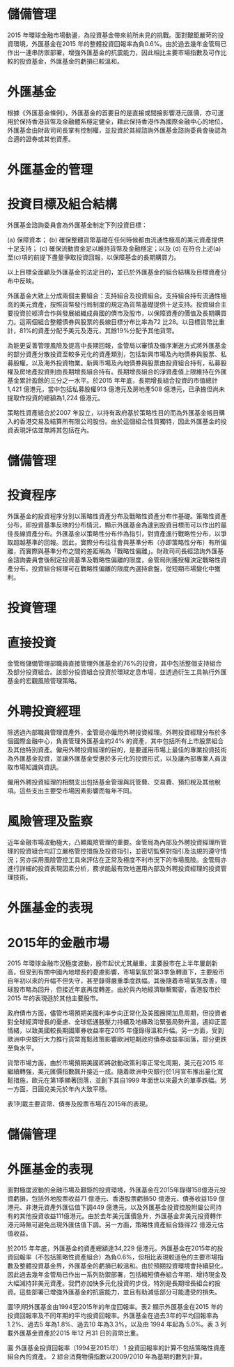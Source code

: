 # 儲備管理

2015 年環球金融市場動盪，為投資基金帶來前所未見的挑戰。面對艱鉅嚴苛的投資環境，外匯基金在2015 年的整體投資回報率為負0.6%。由於過去幾年金管局已作出一連串防禦部署，增強外匯基金的抗震能力，因此相比主要市場指數及可作比較的投資基金，外匯基金的虧損已較溫和。

# 外匯基金

根據《外匯基金條例》，外匯基金的首要目的是直接或間接影響港元匯價，亦可運用於保持香港貨幣及金融體系穩定健全，藉此保持香港作為國際金融中心的地位。外匯基金由財政司司長掌有控制權，並投資於其經諮詢外匯基金諮詢委員會後認為合適的證券或其他資產。

# 外匯基金的管理

# 投資目標及組合結構

外匯基金諮詢委員會為外匯基金制定下列投資目標：

(a) 保障資本；
(b) 確保整體貨幣基礎在任何時候都由流通性極高的美元資產提供十足支持；
(c) 確保流動資金足以維持貨幣及金融穩定；以及
(d) 在符合上述(a)至(c)項的前提下盡量爭取投資回報，以保障基金的長期購買力。

以上目標全面顧及外匯基金的法定目的，並已於外匯基金的組合結構及目標資產分布中反映。

外匯基金大致上分成兩個主要組合：支持組合及投資組合。支持組合持有流通性極高的美元資產，按照貨幣發行局制度的規定為貨幣基礎提供十足支持。投資組合主要投資於經濟合作與發展組織成員國的債市及股市，以保障資產的價值及長期購買力。這兩個組合整體債券與股票的長線目標分布比率為72 比28。以目標貨幣比重計，81%的資產分配予美元及港元，其餘19%分配予其他貨幣。

為能更妥善管理風險及提高中長期回報，金管局以審慎及循序漸進方式將外匯基金的部分資產分散投資至較多元化的資產類別，包括新興巿場及內地債券與股票、私募股權，以及海外投資物業。新興巿場及內地債券與股票由投資組合持有，私募股權及房地產投資則由長期增長組合持有。長期增長組合的淨資產值上限維持在外匯基金累計盈餘的三分之一水平。於2015 年年底，長期增長組合投資的市值總計1,421 億港元，當中包括私募股權913 億港元及房地產508 億港元，已承擔但尚未提取作投資的總額為1,224 億港元。

策略性資產組合於2007 年設立，以持有政府基於策略性目的而為外匯基金帳目購入的香港交易及結算所有限公司股份。由於這個組合性質獨特，因此外匯基金的投資表現評估並無將其包括在內。

# 儲備管理

# 投資程序

外匯基金的投資程序分別以策略性資產分布及戰略性資產分布作基礎。策略性資產分布，即投資基準反映的分布情況，顯示外匯基金為達到投資目標而可以作出的最佳長線資產分布。外匯基金以策略性分布作為指引，對資產進行戰略性分布，以爭取超越基準的回報。因此，實際分布往往會與基準分布（亦即策略性分布）有所偏離，而實際與基準分布之間的差距稱為「戰略性偏離」。財政司司長經諮詢外匯基金諮詢委員會後制定投資基準及戰略性偏離的限度，金管局則獲授權決定戰略性資產分布。投資組合經理可在戰略性偏離的限度內選持倉盤，從短期市場變化中獲利。

# 投資管理

# 直接投資

金管局儲備管理部職員直接管理外匯基金約76%的投資，其中包括整個支持組合及部分投資組合。該部分投資組合投資於環球定息市場，並透過衍生工具執行外匯基金的宏觀風險管理策略。

# 外聘投資經理

除透過內部職員管理資產外，金管局亦僱用外聘投資經理。外聘投資經理分布於多個國際金融中心，負責管理外匯基金約24% 的資產，其中包括所有上市股票組合及其他特別資產。僱用外聘投資經理的目的，是要運用市場上最佳的專業投資技術為外匯基金投資，並讓外匯基金受惠於多元化的投資形式，以及讓內部專業人員汲取市場知識與資訊。

僱用外聘投資經理的相關支出包括基金管理與託管費、交易費、預扣稅及其他稅項。這些支出主要受市場因素影響而每年不同。

# 風險管理及監察

近年金融市場波動極大，凸顯風險管理的重要。金管局為內部及外聘投資經理所管理的投資組合均訂立嚴格管控措施及投資指引，並密切監察對指引及法規的遵守情況；另亦採用風險管控工具來評估在正常及極度不利市況下的市場風險。金管局亦進行詳細的投資表現因素分析，務求能最有效地運用內部及外聘投資經理的投資管理技術。

# 外匯基金的表現

# 2015年的金融市場

2015 年環球金融市況極度波動，股市起伏尤其嚴重。主要股市在上半年屢創新高，但受到有關中國內地增長的憂慮影響，市場氣氛於第3季急轉直下，主要股市自年初以來的升幅不但失守，甚至錄得嚴重季度跌幅。其後隨着市場氣氛改善，環球股市略為回升，但接近年底再度轉差。由於與內地經濟聯繫緊密，香港股市於2015 年的表現遜於其他主要股市。

政府債市方面，儘管市場預期美國利率步向正常化及美國展開加息周期，但投資者對全球經濟增長的憂慮、全球低通脹壓力持續及地緣政治緊張局勢升溫，遏抑正面情緒，以致美國較長期國庫券收益率在2015 年僅錄得溫和升幅。另一方面，受到歐洲中央銀行大力推行貨幣寬鬆政策影響歐洲短期政府債券收益率回落，部分更跌至負水平。

貨幣市場方面，由於市場預期美國即將啟動政策利率正常化周期，美元在2015 年繼續轉強，美元匯價指數飆升接近一成。隨着歐洲中央銀行於1月宣布推出量化寬鬆措施，歐元在第1季顯著回落，並創下其自1999 年面世以來最大的單季跌幅。另一方面，日圓兌美元於年內大致平穩。

表1列載主要貨幣、債券及股票市場在2015年的表現。

# 儲備管理

# 外匯基金的表現

面對極度波動的金融市場及艱鉅的投資環境，外匯基金在2015年錄得158億港元投資虧損，包括外地股票收益71 億港元、香港股票虧損50 億港元、債券收益159 億港元、非港元資產外匯估值下調449 億港元，以及外匯基金投資控股附屬公司持有的其他投資收益111億港元。由於去年美元匯價急升，外匯基金非美元投資轉作港元時無可避免出現外匯估值下調。另一方面，策略性資產組合錄得22 億港元估值收益。

於2015 年年底，外匯基金的資產總額達34,229 億港元。外匯基金在2015年的投資回報率（不包括策略性資產組合）為負0.6%，但相比表現較遜色的主要市場指數及整體投資基金界，外匯基金的虧損已較溫和。由於預期投資環境會持續惡化，因此過去幾年金管局已作出一系列防禦部署，包括縮短債券組合年期、增持現金及大幅減持非美元資產。我們亦加快多元化投資的步伐，特別是長期增長組合的投資。這些部署已增強外匯基金的抗震能力，並且有助減低部分可能遭受的損失。

圖1列明外匯基金由1994至2015年的年度回報率。表2 顯示外匯基金在2015 年的投資回報率及不同年期的平均投資回報率。外匯基金在過去3年的平均回報率為1.2%、過去5 年為1.8%、過去10 年為3.3%，以及由 1994 年起為 5.0%。表 3 列載外匯基金資產於2015 年12 月31 日的貨幣比重。

圖 外匯基金投資回報率（1994至2015年）
1 投資回報率的計算不包括策略性資產組合內的資產。
2 綜合消費物價指數以2009/2010 年為基期的數列計算。
